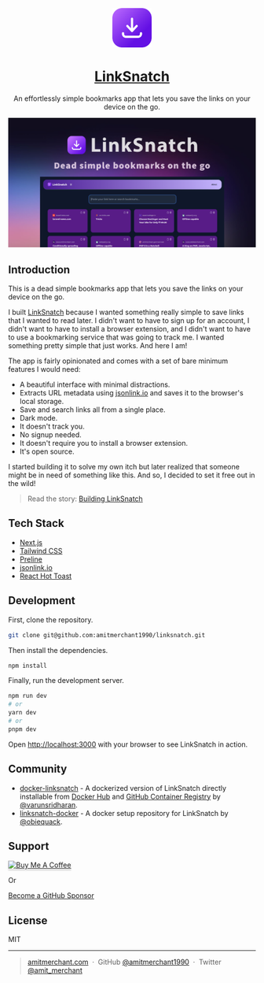 
<a href="https://linksnatch.pages.dev">
  <div align="center">
    <img alt="LinkSnatch" src="public/icon.svg" width="80">
  </div>
  <h1 align="center">LinkSnatch</h1>
</a>

<p align="center">
  An effortlessly simple bookmarks app that lets you save the links on your device on the go.
</p>

![](/public/linksnatch-cover.png)

## Introduction

This is a dead simple bookmarks app that lets you save the links on your device on the go.

I built [LinkSnatch](https://linksnatch.pages.dev) because I wanted something really simple to save links that I wanted to read later. I didn't want to have to sign up for an account, I didn't want to have to install a browser extension, and I didn't want to have to use a bookmarking service that was going to track me. I wanted something pretty simple that just works. And here I am!

The app is fairly opinionated and comes with a set of bare minimum features I would need:

- A beautiful interface with minimal distractions.
- Extracts URL metadata using [jsonlink.io](https://jsonlink.io) and saves it to the browser's local storage.
- Save and search links all from a single place.
- Dark mode.
- It doesn't track you.
- No signup needed.
- It doesn't require you to install a browser extension.
- It's open source.
  
I started building it to solve my own itch but later realized that someone might be in need of something like this. And so, I decided to set it free out in the wild!

> Read the story: [Building LinkSnatch](https://www.amitmerchant.com/building-a-bookmarks-app-with-nextjs-and-tailwind-css/)

## Tech Stack

- [Next.js](https://nextjs.org/)
- [Tailwind CSS](https://tailwindcss.com/)
- [Preline](https://preline.co/index.html)
- [jsonlink.io](https://jsonlink.io)
- [React Hot Toast](https://react-hot-toast.com/)

## Development

First, clone the repository.

```bash  
git clone git@github.com:amitmerchant1990/linksnatch.git
```

Then install the dependencies.

```bash
npm install
```

Finally, run the development server.

```bash
npm run dev
# or
yarn dev
# or
pnpm dev
```

Open [http://localhost:3000](http://localhost:3000) with your browser to see LinkSnatch in action.

## Community

- [docker-linksnatch](https://github.com/varunsridharan/docker-linksnatch) - A dockerized version of LinkSnatch directly installable from [Docker Hub](https://hub.docker.com/) and [GitHub Container Registry](https://github.com/features/packages) by [@varunsridharan](https://github.com/varunsridharan).
- [linksnatch-docker](https://github.com/obiequack/linksnatch-docker/) - A docker setup repository for LinkSnatch by [@obiequack](https://github.com/obiequack).

## Support

<a href="https://paypal.me/AmitMerchant" target="_blank"><img src="https://www.buymeacoffee.com/assets/img/custom_images/purple_img.png" alt="Buy Me A Coffee" style="height: 41px !important;width: 174px !important;box-shadow: 0px 3px 2px 0px rgba(190, 190, 190, 0.5) !important;-webkit-box-shadow: 0px 3px 2px 0px rgba(190, 190, 190, 0.5) !important;" ></a>

<p>Or</p> 

[Become a GitHub Sponsor](https://github.com/sponsors/amitmerchant1990)

## License

MIT

---

> [amitmerchant.com](https://www.amitmerchant.com) &nbsp;&middot;&nbsp;
> GitHub [@amitmerchant1990](https://github.com/amitmerchant1990) &nbsp;&middot;&nbsp;
> Twitter [@amit_merchant](https://twitter.com/amit_merchant)



